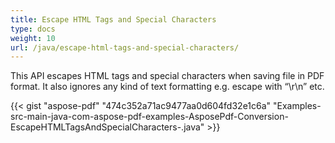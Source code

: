```yaml
---
title: Escape HTML Tags and Special Characters
type: docs
weight: 10
url: /java/escape-html-tags-and-special-characters/
---
```


This API escapes HTML tags and special characters when saving file in PDF format. It also ignores any kind of text formatting e.g. escape </li> with “\r\n” etc.

{{< gist "aspose-pdf" "474c352a71ac9477aa0d604fd32e1c6a" "Examples-src-main-java-com-aspose-pdf-examples-AsposePdf-Conversion-EscapeHTMLTagsAndSpecialCharacters-.java" >}}
